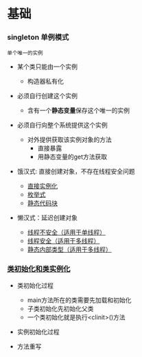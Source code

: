 基础
==
### singleton 单例模式
    单个唯一的实例
+ 某个类只能由一个实例
    * 构造器私有化
+ 必须自行创建这个实例
    * 含有一个**静态变量**保存这个唯一的实例
+ 必须自行向整个系统提供这个实例
    * 对外提供获取该实例对象的方法
        * 直接暴露
        * 用静态变量的get方法获取
    
+ 饿汉式: 直接创建对象，不存在线程安全问题
    + [直接实例化](src/singleton/Singleton1.java)
    + [枚举式](src/singleton/Singleton2.java)
    + [静态代码块](src/singleton/Singleton3.java)
+ 懒汉式：延迟创建对象
    + [线程不安全（适用于单线程）](src/singleton/Singleton4.java)
    + [线程安全（适用于多线程）](src/singleton/Singleton5.java)
    + [静态内部类型（适用于多线程）](src/singleton/Singleton6.java)
### [类初始化和类实例化](src/initAndInstantiate/Son.java)
- 类初始化过程
   - main方法所在的类需要先加载和初始化
   - 子类初始化先初始化父类
   - 一个类初始化就是执行\<clinit>()方法
- 实例初始化过程

- 方法重写    

